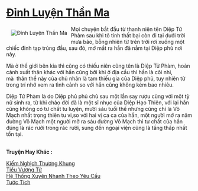 <a href="https://utruyen.com/dinh-luyen-than-ma/17569/" title="Đỉnh Luyện Thần Ma"><h1>Đỉnh Luyện Thần Ma</h1></a><div style="display:table"><img align="right" style="float: left; padding: 10px;" src="https://utruyen.com/images/story/200x260/dinh-luyen-than-ma.jpg" alt="Đỉnh Luyện Thần Ma">Mọi chuyện bắt đầu từ thanh niên tên Diệp Tử Phàm sau khi tỏ tình thất bại còn đi tại dưới trời mưa bão, bỗng nhiên từ trên trời rơi xuống một chiếc đỉnh tạp trúng đầu, sau đó, mở mắt ra hắn đã nằm tại Diệp phủ nơi này. <p></p>Mà ở thế giới bên kia thì cũng có thiếu niên cũng tên là Diệp Tử Phàm, hoàn cảnh xuất thân khác với hắn cũng bởi khi ở địa cầu thì hắn là côi nhi, mà  thân thể này của chủ nhân là tam thiếu gia của Diệp phủ, tuy nhiên từ trong trí nhớ xem ra tình cảnh so với hắn cũng không kém bao nhiêu.<p></p>Diệp Tử Phàm là do Diệp phủ phủ chủ sau một lần say rượu cùng với một tỳ nữ sinh ra, từ khi chào đời đã là một sĩ nhục của Diệp Hạo Thiên, với lại hắn cũng không có tư chất tu luyện, mười sáu tuổi thế nhưng cũng chỉ là Võ Mạch nhất trọng thiên tu vi,so với hai vị ca ca của hắn, một người mở ra năm đường Võ Mạch một người mở ra sáu đường Võ Mạch thì tư chất của hắn đúng là rác rưởi trong rác rưởi, sung đến ngoại viện cũng là tầng thấp nhất tồn tại. </div><p><br><b>Truyện Hay Khác :</b></p><a href="https://utruyen.com/kiem-nghich-thuong-khung/2077/" alt="Kiếm Nghịch Thương Khung">Kiếm Nghịch Thương Khung</a><br/><a href="https://dammyh.wordpress.com/2019/11/07/tieu-vuong-tu/" alt="Tiểu Vương Tử">Tiểu Vương Tử</a><br/><a href="https://dammy2019.blogspot.com/2019/11/he-thong-xuyen-nhanh-theo-yeu-cau.html" alt="Hệ Thống Xuyên Nhanh Theo Yêu Cầu">Hệ Thống Xuyên Nhanh Theo Yêu Cầu</a><br/><a href="https://github.com/quanluxury/truyenhot/tree/master/truyenhay/9751/" alt="Tước Tích">Tước Tích</a><br/>